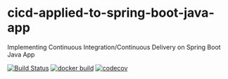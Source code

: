 # cicd-applied-to-spring-boot-java-app
Implementing Continuous Integration/Continuous Delivery on Spring Boot Java App

[![Build Status](https://travis-ci.com/a41033uminho/cicd-applied-to-spring-boot-java-app.svg)](https://travis-ci.com/FanJups/cicd-applied-to-spring-boot-java-app)
[![docker build](https://img.shields.io/docker/cloud/build/a41033uminho/cicd-applied-to-spring-boot-java-app)](https://cloud.docker.com/u/a41033uminho/repository/docker/a41033uminho/cicd-applied-to-spring-boot-java-app)
[![codecov](https://codecov.io/gh/a41033uminho/cicd-applied-to-spring-boot-java-app/branch/master/graph/badge.svg)](https://codecov.io/gh/a41033uminho/cicd-applied-to-spring-boot-java-app)


